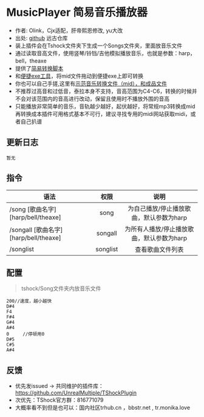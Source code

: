 # MusicPlayer 简易音乐播放器

- 作者: Olink，Cjx适配，肝帝熙恩修改, yu大改
- 出处: [github](https://github.com/Olink/SongPlayer) 远古仓库
- 装上插件会在Tshock文件夹下生成一个Songs文件夹，里面放音乐文件
- 通过读取音高文件，使用竖琴/铃铛/吉他模拟播放音乐，也就是参数：harp，bell，theaxe
- 提供了[简易转换脚本](https://github.com/THEXN/TShockPlugin/blob/master/musicplayer/sample_converter.py)
- 和[便捷exe工具](https://github.com/THEXN/TShockPlugin/blob/master/musicplayer/sample_converter.exe)，将mid文件拖动到便捷exe上即可转换
- 你也可以自己手搓,这里有[示范音乐转换文件（mid），和成品文件](https://github.com/THEXN/TShockPlugin/tree/master/musicplayer/%E7%A4%BA%E4%BE%8B%E6%AD%8C%E6%9B%B2)
- 不推荐过高音和过低音，泰拉本身不支持，音高范围为C4-C6，转换的时候并不会对该范围内的音高进行改动，保留且使用时不播放外围的音高
- 只能播放非常简单的音乐，音轨越少越好，起伏越好，将常规mp3转换成mid再转换成本插件可用格式基本不可行，建议寻找专用的midi网站获取midi，或者自己扒谱

## 更新日志

```
暂无
```

## 指令

| 语法           |        权限         |   说明   |
| -------------- | :-----------------: | :------: |
| /song [歌曲名字] [harp/bell/theaxe] | song  | 为自己播放/停止播放歌曲，默认参数为harp |
| /songall [歌曲名字] [harp/bell/theaxe] | songall   | 为所有人播放/停止播放歌曲，默认参数为harp |
| /songlist | songlist   | 查看歌曲文件列表 |

## 配置
> tshock/Song文件夹内放音乐文件
```
200//速度，越小越快
D#4
F4
F#4
G#4
A#4
0     //停顿用0
D#5
C#5
A#4
```
## 反馈
- 优先发issued -> 共同维护的插件库：https://github.com/UnrealMultiple/TShockPlugin
- 次优先：TShock官方群：816771079
- 大概率看不到但是也可以：国内社区trhub.cn ，bbstr.net , tr.monika.love
